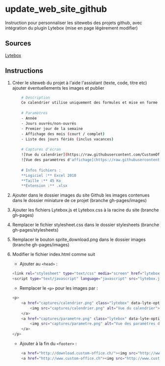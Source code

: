 # update_web_site_github
Instruction pour personnaliser les sitewebs des projets github, avec intégration du plugin Lytebox (mise en page légèrement modifier)

## Sources
[Lytebox](<http://lytebox.com/>)

## Instructions
1. Créer le siteweb du projet à l'aide l'assistant (texte, code, titre etc) ajouter éventuellements les images et publier
	```bash
		# Description
		Ce calendrier utilise uniquement des formules et mise en forme conditionnel.

		# Paramètres
		- Année
		- Jours ouvrés/non-ouvrés
		- Premier jour de la semaine
		- Affichage des mois (court / complet)
		- Liste des jours fériés (inclus vacances)

		# Captures d'écran
		![Vue du calendrier](https://raw.githubusercontent.com/CustomOffice/Calendrier_Paysage/gh-pages/captures/calendrier.png)
		![Vue des paramètres d'affichage](https://raw.githubusercontent.com/CustomOffice/Calendrier_Paysage/gh-pages/captures/parametre.png)

		# Infos fichiers :
		**Logiciel :** Excel 2010    
		**Taille :** 45 Ko    
		**Extension :** .xlsx 
	```
2. Ajouter dans le dossier images du site Github les images contenues dans le dossier miniature de ce projet (branche gh-pages/images)
3. Ajouter les fichiers Lytebox.js et Lytebox.css à la racine du site (branche gh-pages)
4. Remplacer le fichier stylesheet.css dans le dossier stylesheets (branche gh-pages/stylesheets)    
5. Remplacer le bouton sprite_download.png dans le dossier images (branche gh-pages/images) 
6. Modifier le fichier index.html comme suit 
	* Ajouter au `<head>` :
	```bash
	<link rel="stylesheet" type="text/css" media="screen" href="lytebox.css">
	<script type="text/javascript" language="javascript" src="lytebox.js"></script>
	```

	* Remplacer le `<p>` pour les images par :
	```bash
	<p>
		<a href="captures/calendrier.png" class="lytebox" data-lyte-options="group:vacation" data-title="Vue du calendrier" data-description="">
			<img src="captures/calendrier.png" alt="Vue du calendrier">
		</a>
		<a href="captures/parametre.png" class="lytebox" data-lyte-options="group:vacation" data-title="Vue des paramètres d'affichage" data-description="">
			<img src="captures/parametre.png" alt="Vue des paramètres d'affichage">
		</a>
	</p>
	```
	* Ajouter à la fin du `<footer>` :
	```bash
		<a href="http://download.custom-office.ch/"><img src="http://www.custom-office.ch/Logo_download_long.png" alt="Logo Custom Office site Download" id="logo_perso_download"></a>
		<a href="http://www.custom-office.ch"><img src="http://www.custom-office.ch/logo.png" alt="Logo Custom Office" id="logo_perso"></a>
	```

